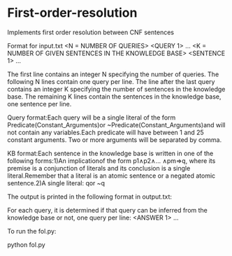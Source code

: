 # First-order-resolution
Implements first order resolution between CNF sentences

Format for input.txt
<N = NUMBER OF QUERIES>
<QUERY 1>
...
<QUERY N>
<K = NUMBER OF GIVEN SENTENCES IN THE KNOWLEDGE BASE>
<SENTENCE 1>
...
<SENTENCE K>
  
The first line contains an integer N specifying the number of queries. The following N lines contain one query per line. The line after the last query contains an integer K specifying the number of sentences in the knowledge base. The remaining K lines contain the sentences in the knowledge base, one sentence per line. 

Query format:Each query will be a single literal of the form Predicate(Constant_Arguments)or ~Predicate(Constant_Arguments)and will not contain any variables.Each predicate will have between 1 and 25 constant arguments. Two or more arguments will be separated by comma.

KB format:Each sentence in the knowledge base is written in one of the following forms:1)An implicationof the form p1∧p2∧... ∧pm⇒q, where its premise is a conjunction of literals and its conclusion is a single literal.Remember that a literal is an atomic sentence or a negated atomic sentence.2)A single literal: qor ~q

The output is printed in the following format in output.txt:

For each query, it is determined if that query can be inferred from the knowledge base or not, one query per line:
<ANSWER 1>
...
<ANSWER N>
  
  
To run the fol.py:

 python fol.py
